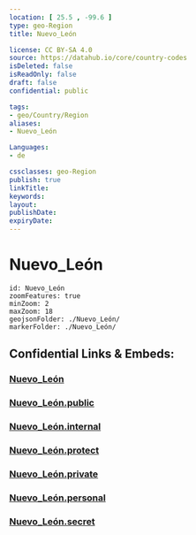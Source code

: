 ```yaml
---
location: [ 25.5 , -99.6 ] 
type: geo-Region
title: Nuevo_León

license: CC BY-SA 4.0
source: https://datahub.io/core/country-codes
isDeleted: false
isReadOnly: false
draft: false
confidential: public

tags:
- geo/Country/Region
aliases:
- Nuevo_León

Languages:
- de

cssclasses: geo-Region
publish: true
linkTitle: 
keywords: 
layout: 
publishDate: 
expiryDate: 
---
```


# Nuevo_León

```leaflet
id: Nuevo_León
zoomFeatures: true 
minZoom: 2 
maxZoom: 18
geojsonFolder: ./Nuevo_León/
markerFolder: ./Nuevo_León/
```


## Confidential Links & Embeds: 

### [Nuevo_León](/_Standards/Earth/Continent/America~Central/Mexico/States~Mexico/Nuevo_León.md) 

### [Nuevo_León.public](/_public/Earth/Continent/America~Central/Mexico/States~Mexico/Nuevo_León.public.md) 

### [Nuevo_León.internal](/_internal/Earth/Continent/America~Central/Mexico/States~Mexico/Nuevo_León.internal.md) 

### [Nuevo_León.protect](/_protect/Earth/Continent/America~Central/Mexico/States~Mexico/Nuevo_León.protect.md) 

### [Nuevo_León.private](/_private/Earth/Continent/America~Central/Mexico/States~Mexico/Nuevo_León.private.md) 

### [Nuevo_León.personal](/_personal/Earth/Continent/America~Central/Mexico/States~Mexico/Nuevo_León.personal.md) 

### [Nuevo_León.secret](/_secret/Earth/Continent/America~Central/Mexico/States~Mexico/Nuevo_León.secret.md)

